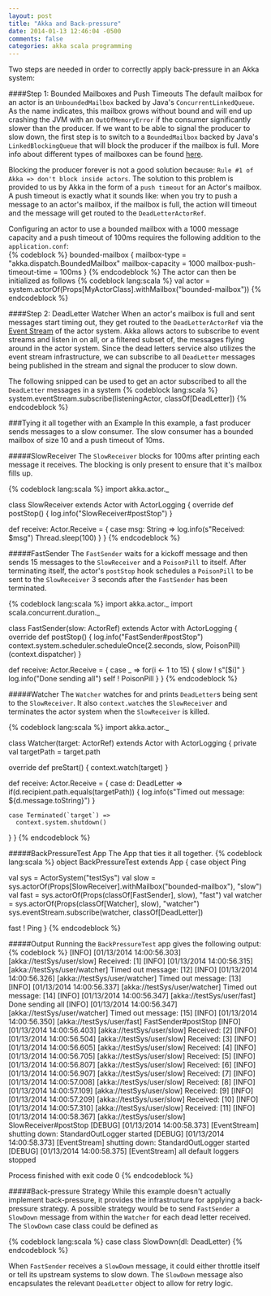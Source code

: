 ```yaml
---
layout: post
title: "Akka and Back-pressure"
date: 2014-01-13 12:46:04 -0500
comments: false
categories: akka scala programming
---
```


Two steps are needed in order to correctly apply back-pressure in an Akka system:  

####Step 1: Bounded Mailboxes and Push Timeouts
The default mailbox for an actor is an `UnboundedMailbox` backed by Java's `ConcurrentLinkedQueue`. As the name indicates, this mailbox grows without bound and will end up crashing the JVM with an `OutOfMemoryError` if the consumer significantly slower than the producer. If we want to be able to signal the producer to slow down, the first step is to switch to a `BoundedMailbox` backed by Java's `LinkedBlockingQueue` that will block the producer if the mailbox is full. More info about different types of mailboxes can be found [here](http://doc.akka.io/docs/akka/snapshot/scala/mailboxes.html).  
  
Blocking the producer forever is not a good solution because: `Rule #1 of Akka => don't block inside actors`. The solution to this problem is provided to us by Akka in the form of a `push timeout` for an Actor's mailbox. A push timeout is exactly what it sounds like: when you try to push a message to an actor's mailbox, if the mailbox is full, the action will timeout and the message will get routed to the `DeadLetterActorRef`.  
  
Configuring an actor to use a bounded mailbox with a 1000 message capacity and a push timeout of 100ms requires the following addition to the `application.conf`:  
{% codeblock %}
bounded-mailbox {
	mailbox-type = "akka.dispatch.BoundedMailbox"
	mailbox-capacity = 1000
	mailbox-push-timeout-time = 100ms
}
{% endcodeblock %}
The actor can then be initialized as follows
{% codeblock lang:scala %}
val actor = system.actorOf(Props[MyActorClass].withMailbox("bounded-mailbox"))
{% endcodeblock %}

####Step 2: DeadLetter Watcher
When an actor's mailbox is full and sent messages start timing out, they get routed to the `DeadLetterActorRef` via the [Event Stream](http://doc.akka.io/docs/akka/2.2.3/scala/event-bus.html#event-stream-scala) of the actor system. Akka allows actors to subscribe to event streams and listen in on all, or a filtered subset of, the messages flying around in the actor system. Since the dead letters service also utilizes the event stream infrastructure, we can subscribe to all `DeadLetter` messages being published in the stream and signal the producer to slow down.  
  
The following snipped can be used to get an actor subscribed to all the `DeadLetter` messages in a system
{% codeblock lang:scala %}
system.eventStream.subscribe(listeningActor, classOf[DeadLetter])
{% endcodeblock %}

###Tying it all together with an Example
In this example, a fast producer sends messages to a slow consumer. The slow consumer has a bounded mailbox of size 10 and a push timeout of 10ms.  

#####SlowReceiver
The `SlowReceiver` blocks for 100ms after printing each message it receives. The blocking is only present to ensure that it's mailbox fills up.

{% codeblock lang:scala %}
import akka.actor._

class SlowReceiver extends Actor with ActorLogging {
  override def postStop() {
    log.info("SlowReceiver#postStop")
  }

  def receive: Actor.Receive = {
    case msg: String =>
      log.info(s"Received: $msg")
      Thread.sleep(100)
  }
}
{% endcodeblock %}

#####FastSender
The `FastSender` waits for a kickoff message and then sends 15 messages to the `SlowReceiver` and a `PoisonPill` to itself. After terminating itself, the actor's `postStop` hook schedules a `PoisonPill` to be sent to the `SlowReceiver` 3 seconds after the `FastSender` has been terminated.

{% codeblock lang:scala %}
import akka.actor._
import scala.concurrent.duration._

class FastSender(slow: ActorRef) extends Actor with ActorLogging {
  override def postStop() {
    log.info("FastSender#postStop")
    context.system.scheduler.scheduleOnce(2.seconds, slow, PoisonPill)(context.dispatcher)
  }

  def receive: Actor.Receive = {
    case _ =>
      for(i <- 1 to 15) {
        slow ! s"[$i]"
      }
      log.info("Done sending all")
      self ! PoisonPill
  }
}
{% endcodeblock %}

#####Watcher
The `Watcher` watches for and prints `DeadLetter`s being sent to the `SlowReceiver`. It also `context.watch`es the `SlowReceiver` and terminates the actor system when the `SlowReceiver` is killed.

{% codeblock lang:scala %}
import akka.actor._

class Watcher(target: ActorRef) extends Actor with ActorLogging {
  private val targetPath = target.path

  override def preStart() {
    context.watch(target)
  }

  def receive: Actor.Receive = {
    case d: DeadLetter =>
      if(d.recipient.path.equals(targetPath)) {
        log.info(s"Timed out message: ${d.message.toString}")
      }

    case Terminated(`target`) =>
      context.system.shutdown()
  }
}
{% endcodeblock %}

#####BackPressureTest App
The App that ties it all together.
{% codeblock lang:scala %}
object BackPressureTest extends App {
  case object Ping

  val sys = ActorSystem("testSys")
  val slow = sys.actorOf(Props[SlowReceiver].withMailbox("bounded-mailbox"), "slow")
  val fast = sys.actorOf(Props(classOf[FastSender], slow), "fast")
  val watcher = sys.actorOf(Props(classOf[Watcher], slow), "watcher")
  sys.eventStream.subscribe(watcher, classOf[DeadLetter])

  fast ! Ping
}
{% endcodeblock %}

#####Output
Running the `BackPressureTest` app gives the following output:
{% codeblock %}
[INFO] [01/13/2014 14:00:56.303] [akka://testSys/user/slow] Received: [1]
[INFO] [01/13/2014 14:00:56.315] [akka://testSys/user/watcher] Timed out message: [12]
[INFO] [01/13/2014 14:00:56.326] [akka://testSys/user/watcher] Timed out message: [13]
[INFO] [01/13/2014 14:00:56.337] [akka://testSys/user/watcher] Timed out message: [14]
[INFO] [01/13/2014 14:00:56.347] [akka://testSys/user/fast] Done sending all
[INFO] [01/13/2014 14:00:56.347] [akka://testSys/user/watcher] Timed out message: [15]
[INFO] [01/13/2014 14:00:56.350] [akka://testSys/user/fast] FastSender#postStop
[INFO] [01/13/2014 14:00:56.403] [akka://testSys/user/slow] Received: [2]
[INFO] [01/13/2014 14:00:56.504] [akka://testSys/user/slow] Received: [3]
[INFO] [01/13/2014 14:00:56.605] [akka://testSys/user/slow] Received: [4]
[INFO] [01/13/2014 14:00:56.705] [akka://testSys/user/slow] Received: [5]
[INFO] [01/13/2014 14:00:56.807] [akka://testSys/user/slow] Received: [6]
[INFO] [01/13/2014 14:00:56.907] [akka://testSys/user/slow] Received: [7]
[INFO] [01/13/2014 14:00:57.008] [akka://testSys/user/slow] Received: [8]
[INFO] [01/13/2014 14:00:57.109] [akka://testSys/user/slow] Received: [9]
[INFO] [01/13/2014 14:00:57.209] [akka://testSys/user/slow] Received: [10]
[INFO] [01/13/2014 14:00:57.310] [akka://testSys/user/slow] Received: [11]
[INFO] [01/13/2014 14:00:58.367] [akka://testSys/user/slow] SlowReceiver#postStop
[DEBUG] [01/13/2014 14:00:58.373] [EventStream] shutting down: StandardOutLogger started
[DEBUG] [01/13/2014 14:00:58.373] [EventStream] shutting down: StandardOutLogger started
[DEBUG] [01/13/2014 14:00:58.375] [EventStream] all default loggers stopped

Process finished with exit code 0
{% endcodeblock %}

#####Back-pressure Strategy
While this example doesn't actually implement back-pressure, it provides the infrastructure for applying a back-pressure strategy. A possible strategy would be to send `FastSender` a `SlowDown` message from within the `Watcher` for each dead letter received. The `SlowDown` case class could be defined as

{% codeblock lang:scala %}
case class SlowDown(dl: DeadLetter)
{% endcodeblock %}

When `FastSender` receives a `SlowDown` message, it could either throttle itself or tell its upstream systems to slow down. The `SlowDown` message also encapsulates the relevant `DeadLetter` object to allow for retry logic.